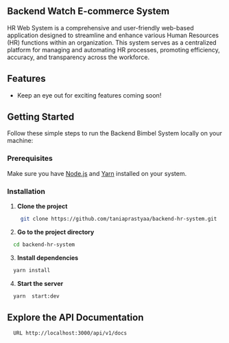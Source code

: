 ## Backend Watch E-commerce System

HR Web System is a comprehensive and user-friendly web-based application designed to streamline and enhance various Human Resources (HR) functions within an organization. This system serves as a centralized platform for managing and automating HR processes, promoting efficiency, accuracy, and transparency across the workforce.

## Features

- Keep an eye out for exciting features coming soon!

## Getting Started

Follow these simple steps to run the Backend Bimbel System locally on your machine:

### Prerequisites

Make sure you have [Node.js](https://nodejs.org) and [Yarn](https://yarnpkg.com) installed on your system.

### Installation

1. **Clone the project**

   ```bash
    git clone https://github.com/taniaprastyaa/backend-hr-system.git
   ```
2. **Go to the project directory**
  ```bash
    cd backend-hr-system
  ```
3. **Install dependencies**
  ```bash
    yarn install
  ```
4. **Start the server**
  ```bash
    yarn  start:dev
  ```

## Explore the API Documentation

```bash
  URL http://localhost:3000/api/v1/docs
```